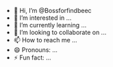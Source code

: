 - 👋 Hi, I’m @Bossforfindbeec
- 👀 I’m interested in ...
- 🌱 I’m currently learning ...
- 💞️ I’m looking to collaborate on ...
- 📫 How to reach me ...
- 😄 Pronouns: ...
- ⚡ Fun fact: ...

<!---
Bossforfindbeec/Bossforfindbeec is a ✨ special ✨ repository because its `README.md` (this file) appears on your GitHub profile.
You can click the Preview link to take a look at your changes.
--->
